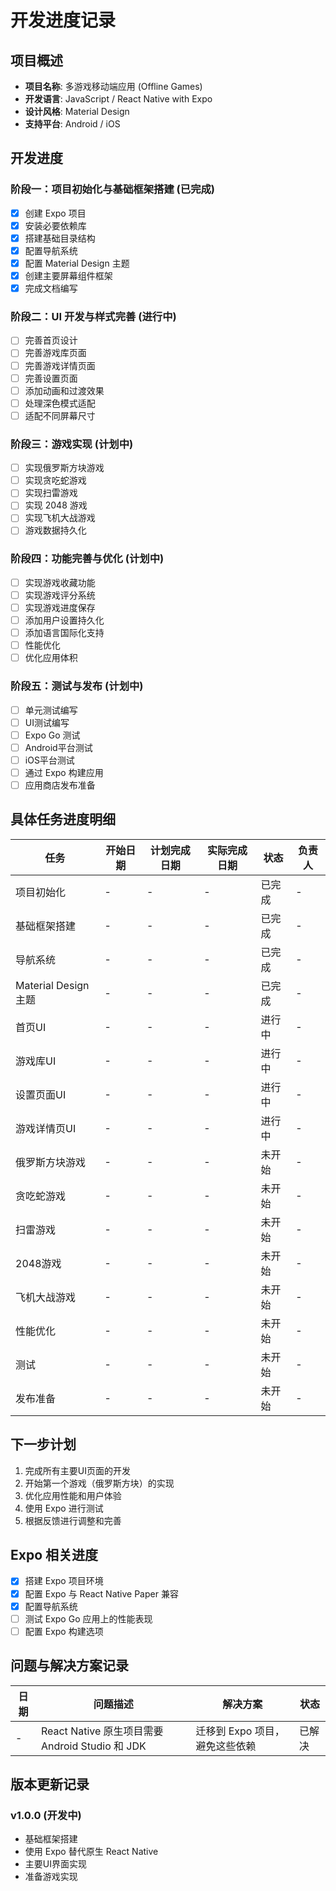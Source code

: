 # 开发进度记录

## 项目概述

- **项目名称**: 多游戏移动端应用 (Offline Games)
- **开发语言**: JavaScript / React Native with Expo
- **设计风格**: Material Design
- **支持平台**: Android / iOS

## 开发进度

### 阶段一：项目初始化与基础框架搭建 (已完成)

- [x] 创建 Expo 项目
- [x] 安装必要依赖库
- [x] 搭建基础目录结构
- [x] 配置导航系统
- [x] 配置 Material Design 主题
- [x] 创建主要屏幕组件框架
- [x] 完成文档编写

### 阶段二：UI 开发与样式完善 (进行中)

- [ ] 完善首页设计
- [ ] 完善游戏库页面
- [ ] 完善游戏详情页面
- [ ] 完善设置页面
- [ ] 添加动画和过渡效果
- [ ] 处理深色模式适配
- [ ] 适配不同屏幕尺寸

### 阶段三：游戏实现 (计划中)

- [ ] 实现俄罗斯方块游戏
- [ ] 实现贪吃蛇游戏
- [ ] 实现扫雷游戏
- [ ] 实现 2048 游戏
- [ ] 实现飞机大战游戏
- [ ] 游戏数据持久化

### 阶段四：功能完善与优化 (计划中)

- [ ] 实现游戏收藏功能
- [ ] 实现游戏评分系统
- [ ] 实现游戏进度保存
- [ ] 添加用户设置持久化
- [ ] 添加语言国际化支持
- [ ] 性能优化
- [ ] 优化应用体积

### 阶段五：测试与发布 (计划中)

- [ ] 单元测试编写
- [ ] UI测试编写
- [ ] Expo Go 测试
- [ ] Android平台测试
- [ ] iOS平台测试
- [ ] 通过 Expo 构建应用
- [ ] 应用商店发布准备

## 具体任务进度明细

| 任务 | 开始日期 | 计划完成日期 | 实际完成日期 | 状态 | 负责人 |
|------|----------|--------------|--------------|------|--------|
| 项目初始化 | - | - | - | 已完成 | - |
| 基础框架搭建 | - | - | - | 已完成 | - |
| 导航系统 | - | - | - | 已完成 | - |
| Material Design主题 | - | - | - | 已完成 | - |
| 首页UI | - | - | - | 进行中 | - |
| 游戏库UI | - | - | - | 进行中 | - |
| 设置页面UI | - | - | - | 进行中 | - |
| 游戏详情页UI | - | - | - | 进行中 | - |
| 俄罗斯方块游戏 | - | - | - | 未开始 | - |
| 贪吃蛇游戏 | - | - | - | 未开始 | - |
| 扫雷游戏 | - | - | - | 未开始 | - |
| 2048游戏 | - | - | - | 未开始 | - |
| 飞机大战游戏 | - | - | - | 未开始 | - |
| 性能优化 | - | - | - | 未开始 | - |
| 测试 | - | - | - | 未开始 | - |
| 发布准备 | - | - | - | 未开始 | - |

## 下一步计划

1. 完成所有主要UI页面的开发
2. 开始第一个游戏（俄罗斯方块）的实现
3. 优化应用性能和用户体验
4. 使用 Expo 进行测试
5. 根据反馈进行调整和完善

## Expo 相关进度

- [x] 搭建 Expo 项目环境
- [x] 配置 Expo 与 React Native Paper 兼容
- [x] 配置导航系统
- [ ] 测试 Expo Go 应用上的性能表现
- [ ] 配置 Expo 构建选项

## 问题与解决方案记录

| 日期 | 问题描述 | 解决方案 | 状态 |
|------|----------|----------|------|
| - | React Native 原生项目需要 Android Studio 和 JDK | 迁移到 Expo 项目，避免这些依赖 | 已解决 |

## 版本更新记录

### v1.0.0 (开发中)
- 基础框架搭建
- 使用 Expo 替代原生 React Native
- 主要UI界面实现
- 准备游戏实现 